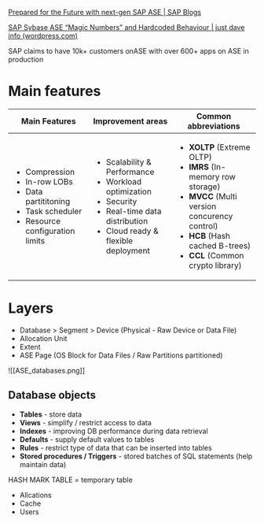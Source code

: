 
[Prepared for the Future with next-gen SAP ASE | SAP Blogs](https://blogs.sap.com/2020/03/03/prepared-for-the-future-with-next-gen-sap-ase/)

[SAP Sybase ASE “Magic Numbers” and Hardcoded Behaviour | just dave info (wordpress.com)](https://justdaveinfo.wordpress.com/2015/05/19/sap-sybase-ase-magic-numbers-and-hardcoded-behaviour/)

SAP claims to have 10k+ customers onASE with over 600+ apps on ASE in production

# Main features

| Main Features | Improvement areas | Common abbreviations |
| --- | --- | --- |
| <ul><li> Compression </li><li> In-row LOBs </li><li> Data partititoning </li><li> Task scheduler </li><li> Resource configuration limits </li></ul> | <ul><li> Scalability & Performance </li><li> Workload optimization </li><li> Security </li><li> Real-time data distribution </li><li> Cloud ready & flexible deployment </li></ul> | <ul><li> **XOLTP** (Extreme OLTP) </li><li> **IMRS** (In-memory row storage) </li><li> **MVCC** (Multi version concurency control) </li><li> **HCB** (Hash cached B-trees) </li><li> **CCL** (Common crypto library) </li></ul> |





# Layers

- Database > Segment > Device (Physical - Raw Device or Data File)
- Allocation Unit
- Extent
- ASE Page (OS Block for Data Files / Raw Partitions partitioned)

![[ASE_databases.png]]

## **Database objects**

- **Tables** - store data
- **Views** - simplify / restrict access to data
- **Indexes** - improving DB performance during data retrieval
- **Defaults** - supply default values to tables
- **Rules** - restrict type of data that can be inserted into tables
- **Stored procedures / Triggers** - stored batches of SQL statements (help maintain data)


HASH MARK TABLE = temporary table


- Allcations
- Cache
- Users

